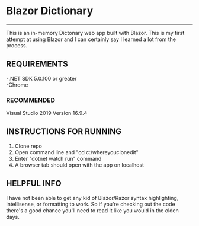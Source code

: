 # Blazor Dictionary
***
This is an in-memory Dictonary web app built with Blazor. This is my first attempt at using Blazor and I can certainly say I learned a lot from the process.<br/>

## REQUIREMENTS<br/>
-.NET SDK 5.0.100 or greater<br/>
-Chrome

### RECOMMENDED<br/>
Visual Studio 2019 Version 16.9.4

## INSTRUCTIONS FOR RUNNING<br/>
1) Clone repo
2) Open command line and "cd c:/whereyouclonedit"
3) Enter "dotnet watch run" command
4) A browser tab should open with the app on localhost

## HELPFUL INFO<br/>
I have not been able to get any kid of Blazor/Razor syntax highlighting, intellisense, or formatting to work. So if you're checking out the code there's a good chance you'll need to read it like you would in the olden days.
